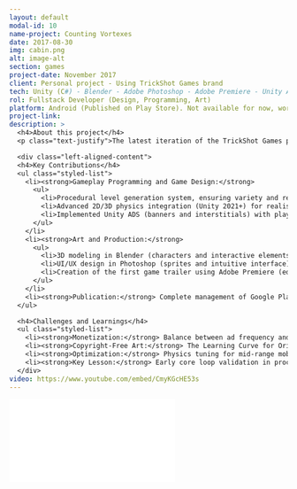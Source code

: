 ```yaml
---
layout: default
modal-id: 10
name-project: Counting Vortexes
date: 2017-08-30
img: cabin.png
alt: image-alt
section: games
project-date: November 2017
client: Personal project - Using TrickShot Games brand
tech: Unity (C#) - Blender - Adobe Photoshop - Adobe Premiere - Unity ADS - Google Play Console
rol: Fullstack Developer (Design, Programming, Art)
platform: Android (Published on Play Store). Not available for now, work in progress
project-link:
description: >
  <h4>About this project</h4>
  <p class="text-justify">The latest iteration of the TrickShot Games project (another attempt at creating a video game studio), focused on exploring monetization through Unity ADS. The game combines 3D puzzle mechanics with procedural level generation, where the objective is to find hidden "vortexes" in a dynamic environment. The player rotates platforms with unique effects (e.g., acceleration, bounce) to avoid obstacles and reach the goal, encouraging experimentation with physics.</p>

  <div class="left-aligned-content">
  <h4>Key Contributions</h4>
  <ul class="styled-list">
    <li><strong>Gameplay Programming and Game Design:</strong>
      <ul>
        <li>Procedural level generation system, ensuring variety and replayability.</li>
        <li>Advanced 2D/3D physics integration (Unity 2021+) for realistic object interactions.</li>
        <li>Implemented Unity ADS (banners and interstitials) with player journey analysis to maximize revenue without breaking the experience.</li>
      </ul>
    </li>
    <li><strong>Art and Production:</strong>
      <ul>
        <li>3D modeling in Blender (characters and interactive elements).</li>
        <li>UI/UX design in Photoshop (sprites and intuitive interface).</li>
        <li>Creation of the first game trailer using Adobe Premiere (editing and visual narrative).</li>
      </ul>
    </li>
    <li><strong>Publication:</strong> Complete management of Google Play Store releases, from optimized builds to metadata (description, icon, screenshots).</li>
  </ul>

  <h4>Challenges and Learnings</h4>
  <ul class="styled-list">
    <li><strong>Monetization:</strong> Balance between ad frequency and player retention (study of basic metrics such as session length).</li>
    <li><strong>Copyright-Free Art:</strong> The Learning Curve for Original Asset Design and Royalty-Free Audio Selection.</li>
    <li><strong>Optimization:</strong> Physics tuning for mid-range mobile devices.</li>
    <li><strong>Key Lesson:</strong> Early core loop validation in procedurally generated games.</li>
  </div>
video: https://www.youtube.com/embed/CmyKGcHE53s
---
```


<div class="video-container">
  <iframe 
    src="{{ page.video }}" 
    frameborder="0"
    allow="accelerometer; autoplay; clipboard-write; encrypted-media; gyroscope; picture-in-picture" 
    allowfullscreen>
  </iframe>
</div>